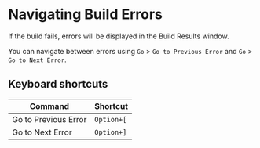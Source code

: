# Navigating Build Errors

If the build fails, errors will be displayed in the Build Results window.

You can navigate between errors using `Go` &gt; `Go to Previous Error` and `Go`
&gt; `Go to Next Error`.

## Keyboard shortcuts

| Command              | Shortcut   |
| -------------------- | ---------- |
| Go to Previous Error | `Option+[` |
| Go to Next Error     | `Option+]` |
